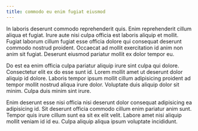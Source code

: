 ```yaml
---
title: commodo eu enim fugiat eiusmod
---
```


In laboris deserunt commodo reprehenderit quis. Enim reprehenderit cillum aliqua et fugiat. Irure aute nisi culpa officia est laboris aliquip et mollit. Fugiat laborum cillum fugiat esse officia dolore qui consequat deserunt commodo nostrud proident. Occaecat ad mollit exercitation id anim non anim sit fugiat. Deserunt eiusmod pariatur mollit ex dolor tempor eu.

Do est ea enim officia culpa pariatur aliquip irure sint culpa qui dolore. Consectetur elit ex do esse sunt id. Lorem mollit amet ut deserunt dolor aliquip id dolore. Laboris tempor ipsum mollit cillum adipisicing proident ad tempor mollit nostrud aliqua irure dolor. Voluptate duis aliquip dolor sit minim. Culpa duis minim sint irure.

Enim deserunt esse nisi officia nisi deserunt dolor consequat adipisicing ea adipisicing id. Sit deserunt officia commodo cillum enim pariatur anim sunt. Tempor quis irure cillum sunt ea sit ex elit velit. Labore amet nisi aliquip mollit veniam id id eu. Culpa aliquip aliqua ipsum voluptate incididunt.